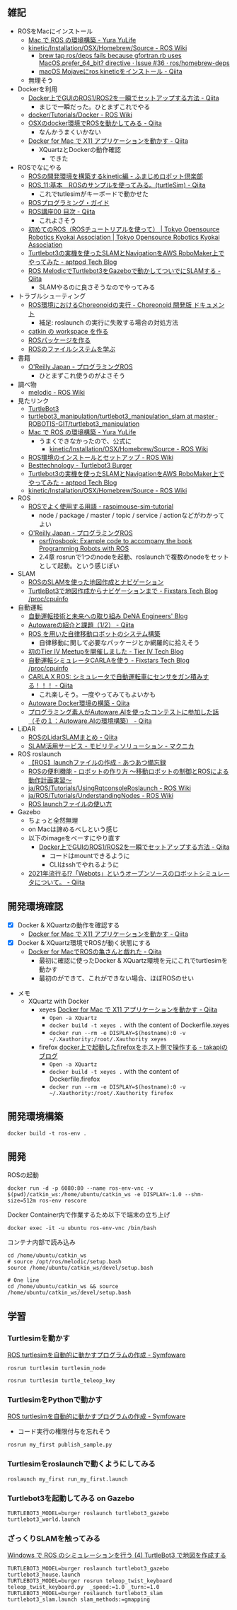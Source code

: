 ## 雑記

- ROSをMacにインストール
  - [Mac で ROS の環境構築 - Yura YuLife](https://yura2.hateblo.jp/entry/2016/11/09/Mac_%E3%81%A7_ROS_%E3%81%AE%E7%92%B0%E5%A2%83%E6%A7%8B%E7%AF%89)
  - [kinetic/Installation/OSX/Homebrew/Source - ROS Wiki](http://wiki.ros.org/kinetic/Installation/OSX/Homebrew/Source)
    - [brew tap ros/deps fails because gfortran.rb uses MacOS.prefer_64_bit? directive · Issue #36 · ros/homebrew-deps](https://github.com/ros/homebrew-deps/issues/36)
    - [macOS Mojaveにros kineticをインストール - Qiita](https://qiita.com/watakandai/items/f19f42929193ee45e39c)
  - 無理そう
- Dockerを利用
  - [Docker上でGUIのROS1/ROS2を一瞬でセットアップする方法 - Qiita](https://qiita.com/karaage0703/items/957bdc7b4dabfc6639da)
    - まじで一瞬だった。ひとまずこれでやる
  - [docker/Tutorials/Docker - ROS Wiki](http://wiki.ros.org/docker/Tutorials/Docker)
  - [OSXのdocker環境でROSを動かしてみる - Qiita](https://qiita.com/mechamogera/items/1de9a49306087936d954)
    - なんかうまくいかない
  - [Docker for Mac で X11 アプリケーションを動かす - Qiita](https://qiita.com/hoto17296/items/bdb2ab24bc32b6b7f360)
    - XQuartzとDockerの動作確認
      - できた
- ROSでなにやる
  - [ROSの開発環境を構築するkinetic編 - ふまじめロボット倶楽部](http://dashimaki360.hatenablog.com/entry/2018/01/08/235959)
  - [ROS_11:基本　ROSのサンプルを使ってみる。(turtleSim) - Qiita](https://qiita.com/NWLab/items/687bbac01e69301e24c5)
    - これでtutlesimがキーボードで動かせた
  - [ROSプログラミング・ガイド](https://tail-island.github.io/six_point_two_eight/)
  - [ROS講座00 目次 - Qiita](https://qiita.com/srs/items/5f44440afea0eb616b4a)
    - これよさそう
  - [初めてのROS（ROSチュートリアルを使って） | Tokyo Opensource Robotics Kyokai Association | Tokyo Opensource Robotics Kyokai Association](https://opensource-robotics.tokyo.jp/?p=4450)
  - [Turtlebot3の実機を使ったSLAMとNavigationをAWS RoboMaker上でやってみた - aptpod Tech Blog](https://tech.aptpod.co.jp/entry/2020/07/03/100000#%E3%82%A4%E3%83%B3%E3%82%BF%E3%83%BC%E3%83%8D%E3%83%83%E3%83%88%E7%B5%8C%E7%94%B1%E3%81%A7SLAMNavigation%E3%82%92%E5%8B%95%E3%81%8B%E3%81%99%E3%81%9F%E3%82%81%E3%81%AB%E5%BF%85%E8%A6%81%E3%81%AAROS%E3%83%88%E3%83%94%E3%83%83%E3%82%AF%E3%82%92%E8%AA%BF%E3%81%B9%E3%82%8B)
  - [ROS MelodicでTurtlebot3をGazeboで動かしてついでにSLAMする - Qiita](https://qiita.com/protocol1964/items/1e63aebddd7d5bfd0d1b)
    - SLAMやるのに良さそうなのでやってみる
- トラブルシューティング
  - [ROS環境におけるChoreonoidの実行 - Choreonoid 開発版 ドキュメント](https://choreonoid.org/ja/manuals/latest/ros/run-choreonoid.html#id8)
    - 補足: roslaunch の実行に失敗する場合の対処方法
  - [catkin の workspace を作る](http://wiki.ros.org/ja/catkin/Tutorials/create_a_workspace)
  - [ROSパッケージを作る](http://wiki.ros.org/ja/ROS/Tutorials/CreatingPackage)
  - [ROSのファイルシステムを学ぶ](http://wiki.ros.org/ja/ROS/Tutorials/NavigatingTheFilesystem#ja.2FROS.2FTutorials.2Fcatkin.2FNavigatingTheFilesystem.roscd_.2BMJJPfzBG-)
- 書籍
  - [O'Reilly Japan - プログラミングROS](https://www.oreilly.co.jp/books/9784873118093/)
    - ひとまずこれ使うのがよさそう
- 調べ物
  - [melodic - ROS Wiki](http://wiki.ros.org/melodic)
- 見たリンク
  - [TurtleBot3](https://emanual.robotis.com/docs/en/platform/turtlebot3/simulation/#ros-1-simulation)
  - [turtlebot3_manipulation/turtlebot3_manipulation_slam at master · ROBOTIS-GIT/turtlebot3_manipulation](https://github.com/ROBOTIS-GIT/turtlebot3_manipulation/tree/master/turtlebot3_manipulation_slam)
  - [Mac で ROS の環境構築 - Yura YuLife](https://yura2.hateblo.jp/entry/2016/11/09/Mac_%E3%81%A7_ROS_%E3%81%AE%E7%92%B0%E5%A2%83%E6%A7%8B%E7%AF%89)
    - うまくできなかったので、公式に
      - [kinetic/Installation/OSX/Homebrew/Source - ROS Wiki](http://wiki.ros.org/kinetic/Installation/OSX/Homebrew/Source)
  - [ROS環境のインストールとセットアップ - ROS Wiki](http://wiki.ros.org/ja/ROS/Tutorials/InstallingandConfiguringROSEnvironment)
  - [Besttechnology - Turtlebot3 Burger](https://www.besttechnology.co.jp/modules/onlineshop/index.php?fct=photo&p=192)
  - [Turtlebot3の実機を使ったSLAMとNavigationをAWS RoboMaker上でやってみた - aptpod Tech Blog](https://tech.aptpod.co.jp/entry/2020/07/03/100000)
  - [kinetic/Installation/OSX/Homebrew/Source - ROS Wiki](http://wiki.ros.org/kinetic/Installation/OSX/Homebrew/Source)
- ROS
  - [ROSでよく使用する用語 - raspimouse-sim-tutorial](https://raspimouse-sim-tutorial.gitbook.io/project/ros_tutorial/appendix/ros_word)
    - node / package / master / topic / service / actionなどがわかってよい
  - [O'Reilly Japan - プログラミングROS](https://www.oreilly.co.jp/books/9784873118093/)
    - [osrf/rosbook: Example code to accompany the book Programming Robots with ROS](https://github.com/osrf/rosbook)
    - 2.4章 rosrunで1つのnodeを起動、roslaunchで複数のnodeをセットとして起動。という感じぽい
- SLAM
  - [ROSのSLAMを使った地図作成とナビゲーション](http://joe.ash.jp/program/ros/tutorial/tutorial_slam.htm)
  - [TurtleBot3で地図作成からナビゲーションまで - Fixstars Tech Blog /proc/cpuinfo](https://proc-cpuinfo.fixstars.com/2018/11/turtlebot3-navigation/)
- 自動運転
  - [自動運転技術と未来への取り組み DeNA Engineers' Blog](https://engineer.dena.com/posts/2018.12/future-driverless-cars/)
  - [Autowareの紹介と課題（1/2） - Qiita](https://qiita.com/yukkysaito/items/21a70ec6b07f1ca559cb)
  - [ROS を用いた自律移動ロボットのシステム構築](https://www.slideshare.net/hara-y/ros-nav-rsj-seminar)
    - 自律移動に関して必要なパッケージとか網羅的に拾えそう
  - [初のTier IV Meetupを開催しました - Tier IV Tech Blog](https://tech.tier4.jp/entry/2020/10/28/160000)
  - [自動運転シミュレータCARLAを使う - Fixstars Tech Blog /proc/cpuinfo](https://proc-cpuinfo.fixstars.com/2019/01/carla-simulator/)
  - [CARLA X ROS: シミュレータで自動運転車にセンサをガン積みする！！！ - Qiita](https://qiita.com/chin_self_driving_car/items/a65e46bcbd3b4fdadbcf)
    - これ楽しそう。一度やってみてもよいかも
  - [Autoware Docker環境の構築 - Qiita](https://qiita.com/kameyama-eiji/items/0b3f914dbe03a83a1231#autoware-docker%E3%81%AE%E3%82%BB%E3%83%83%E3%83%88%E3%82%A2%E3%83%83%E3%83%97)
  - [プログラミング素人がAutoware.AIを使ったコンテストに参加した話（その１：Autoware.AIの環境構築） - Qiita](https://qiita.com/penstood/items/aa0328805bb91ad9340f)
- LiDAR
  - [ROSのLidarSLAMまとめ - Qiita](https://qiita.com/nnn112358/items/814c0fb0d2075eb71da0#google-cartographer)
  - [SLAM活用サービス - モビリティソリューション - マクニカ](https://www.macnica.co.jp/business/maas/services/134556/)
- ROS roslaunch
  - [【ROS】launchファイルの作成 - あつあつ備忘録](https://atsuyakoike.hatenablog.com/entry/2019/05/06/155130)
  - [ROSの便利機能 - ロボットの作り方 ～移動ロボットの制御とROSによる動作計画実習～](https://at-wat.github.io/ROS-quick-start-up/ros-launch.html)
  - [ja/ROS/Tutorials/UsingRqtconsoleRoslaunch - ROS Wiki](http://wiki.ros.org/ja/ROS/Tutorials/UsingRqtconsoleRoslaunch)
  - [ja/ROS/Tutorials/UnderstandingNodes - ROS Wiki](http://wiki.ros.org/ja/ROS/Tutorials/UnderstandingNodes)
  - [ROS launchファイルの使い方](https://kazuyamashi.github.io/ros_lecture/ros_launch.html)
- Gazebo
  - ちょっと全然無理
  - on Macは諦めるべしという感じ
  - 以下のimageをべーすにやり直す
    - [Docker上でGUIのROS1/ROS2を一瞬でセットアップする方法 - Qiita](https://qiita.com/karaage0703/items/957bdc7b4dabfc6639da)
      - コードはmountできるように
      - CLIはsshでやれるように
  - [2021年流行る!?「Webots」というオープンソースのロボットシミュレータについて。 - Qiita](https://qiita.com/fudekun/items/680d726ad936ea299f1f)

## 開発環境確認

- [x] Docker & XQuartzの動作を確認する
  - [Docker for Mac で X11 アプリケーションを動かす - Qiita](https://qiita.com/hoto17296/items/bdb2ab24bc32b6b7f360)
- [x] Docker & XQuartz環境でROSが動く状態にする
  - [Docker for MacでROSの亀さんと戯れた - Qiita](https://qiita.com/ryo_21/items/4e0006adcb300173acda)
    - 最初に確認に使ったDocker & XQuartz環境を元にこれでturtlesimを動かす
    - 最初のができて、これができない場合、ほぼROSのせい

- メモ
  - XQuartz with Docker
    - xeyes [Docker for Mac で X11 アプリケーションを動かす - Qiita](https://qiita.com/hoto17296/items/bdb2ab24bc32b6b7f360)
      - `Open -a XQuartz`
      - `docker build -t xeyes .` with the content of Dockerfile.xeyes
      - `docker run --rm -e DISPLAY=$(hostname):0 -v ~/.Xauthority:/root/.Xauthority xeyes`
    - firefox [docker上で起動したfirefoxをホスト側で操作する - takapiのブログ](https://takapi86.hatenablog.com/entry/2019/03/24/144008)
      - `Open -a XQuartz`
      - `docker build -t xeyes .` with the content of Dockerfile.firefox
      - `docker run --rm -e DISPLAY=$(hostname):0 -v ~/.Xauthority:/root/.Xauthority firefox`

## 開発環境構築

```
docker build -t ros-env .
```

## 開発

ROSの起動

```
docker run -d -p 6080:80 --name ros-env-vnc -v $(pwd)/catkin_ws:/home/ubuntu/catkin_ws -e DISPLAY=:1.0 --shm-size=512m ros-env roscore
```

Docker Container内で作業するため以下で端末の立ち上げ

```
docker exec -it -u ubuntu ros-env-vnc /bin/bash
```

コンテナ内部で読み込み

```
cd /home/ubuntu/catkin_ws
# source /opt/ros/melodic/setup.bash
source /home/ubuntu/catkin_ws/devel/setup.bash

# One line
cd /home/ubuntu/catkin_ws && source /home/ubuntu/catkin_ws/devel/setup.bash
```

## 学習

### Turtlesimを動かす

[ROS turtlesimを自動的に動かすプログラムの作成 - Symfoware](https://symfoware.blog.fc2.com/blog-entry-2284.html)

```
rosrun turtlesim turtlesim_node
```

```
rosrun turtlesim turtle_teleop_key
```

### TurtlesimをPythonで動かす

[ROS turtlesimを自動的に動かすプログラムの作成 - Symfoware](https://symfoware.blog.fc2.com/blog-entry-2284.html)

- コード実行の権限付与を忘れそう

```
rosrun my_first publish_sample.py
```

### Turtlesimをroslaunchで動くようにしてみる

```
roslaunch my_first run_my_first.launch
```

### Turtlebot3を起動してみる on Gazebo

```
TURTLEBOT3_MODEL=burger roslaunch turtlebot3_gazebo turtlebot3_world.launch
```

### ざっくりSLAMを触ってみる

[Windows で ROS のシミュレーションを行う (4) TurtleBot3 で地図を作成する](https://brain.cc.kogakuin.ac.jp/~kanamaru/lecture/ROS/index4.html)

```
TURTLEBOT3_MODEL=burger roslaunch turtlebot3_gazebo turtlebot3_house.launch
TURTLEBOT3_MODEL=burger rosrun teleop_twist_keyboard teleop_twist_keyboard.py  _speed:=1.0 _turn:=1.0
TURTLEBOT3_MODEL=burger roslaunch turtlebot3_slam turtlebot3_slam.launch slam_methods:=gmapping
```
